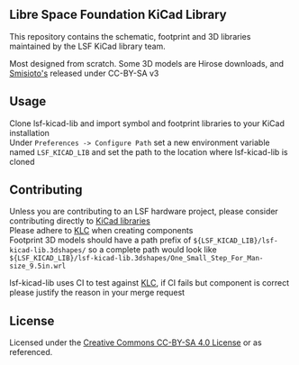 ## Libre Space Foundation KiCad Library

This repository contains the schematic, footprint and 3D libraries maintained by the LSF KiCad library team.

Most designed from scratch. Some 3D models are Hirose downloads, and [Smisioto's](http://smisioto.no-ip.org/elettronica/kicad/kicad-en.htm) released under CC-BY-SA v3

## Usage
Clone lsf-kicad-lib and import symbol and footprint libraries to your KiCad installation  
Under `Preferences -> Configure Path` set a new environment variable named `LSF_KICAD_LIB` and set the path to the location where lsf-kicad-lib is cloned  

## Contributing
Unless you are contributing to an LSF hardware project, please consider contributing directly to [KiCad libraries](https://gitlab.com/kicad)  
Please adhere to [KLC](https://klc.kicad.org/) when creating components  
Footprint 3D models should have a path prefix of `${LSF_KICAD_LIB}/lsf-kicad-lib.3dshapes/` so a complete path would look like `${LSF_KICAD_LIB}/lsf-kicad-lib.3dshapes/One_Small_Step_For_Man-size_9.5in.wrl`

lsf-kicad-lib uses CI to test against [KLC](https://klc.kicad.org/), if CI fails but component is correct please justify the reason in your merge request

## License

Licensed under the [Creative Commons CC-BY-SA 4.0 License](LICENSE) or as referenced.
